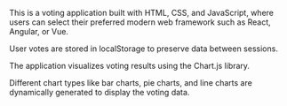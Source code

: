 This is a voting application built with HTML, CSS, and JavaScript, where users can select their preferred modern web framework such as React, Angular, or Vue.

User votes are stored in localStorage to preserve data between sessions.

The application visualizes voting results using the Chart.js library.

Different chart types like bar charts, pie charts, and line charts are dynamically generated to display the voting data.
